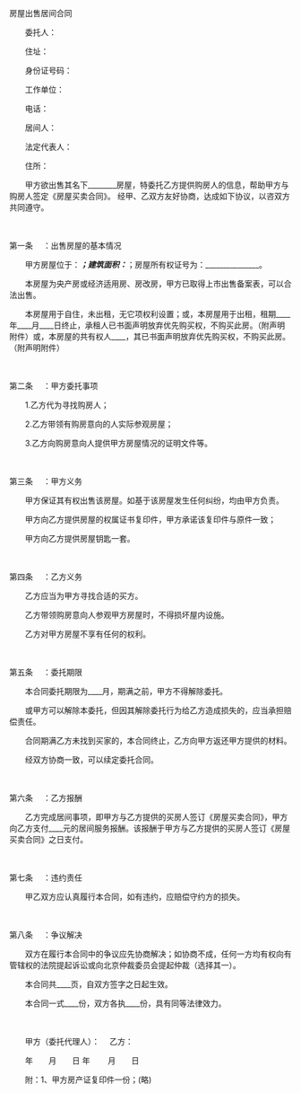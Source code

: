 



房屋出售居间合同



 

　　委托人：

　　住址：

　　身份证号码：

　　工作单位：　　　　　　　　

　　电话：　　

　　居间人：

　　法定代表人：

　　住所：　　

　　甲方欲出售其名下________房屋，特委托乙方提供购房人的信息，帮助甲方与购房人签定《房屋买卖合同》。 经甲、乙双方友好协商，达成如下协议，以咨双方共同遵守。

　　

第一条
　：出售房屋的基本情况　　

　　甲方房屋位于：_______________；建筑面积：_______________；房屋所有权证号为：_______________。　　

　　本房屋为央产房或经济适用房、房改房，甲方已取得上市出售备案表，可以合法出售。　　

　　本房屋用于自住，未出租，无它项权利设置；或，本房屋用于出租，租期____年____月____日终止，承租人已书面声明放弃优先购买权，不购买此房。（附声明附件）或，本房屋的共有权人____，其已书面声明放弃优先购买权，不购买此房。（附声明附件）

　　

第二条
　：甲方委托事项　　

　　1.乙方代为寻找购房人；　　

　　2.乙方带领有购房意向的人实际参观房屋；　　

　　3.乙方向购房意向人提供甲方房屋情况的证明文件等。

　　

第三条
　：甲方义务　　

　　甲方保证其有权出售该房屋。如基于该房屋发生任何纠纷，均由甲方负责。　　

　　甲方向乙方提供房屋的权属证书复印件，甲方承诺该复印件与原件一致；　　

　　甲方向乙方提供房屋钥匙一套。

　　

第四条
　：乙方义务　　

　　乙方应当为甲方寻找合适的买方。　　

　　乙方带领购房意向人参观甲方房屋时，不得损坏屋内设施。　　

　　乙方对甲方房屋不享有任何的权利。

　　

第五条
　：委托期限　　

　　本合同委托期限为____月，期满之前，甲方不得解除委托。　　

　　或甲方可以解除本委托，但因其解除委托行为给乙方造成损失的，应当承担赔偿责任。　　

　　合同期满乙方未找到买家的，本合同终止，乙方向甲方返还甲方提供的材料。　　

　　经双方协商一致，可以续定委托合同。

　　

第六条
　：乙方报酬　　

　　乙方完成居间事项，即甲方与乙方提供的买房人签订《房屋买卖合同》，甲方向乙方支付____元的居间服务报酬。该报酬于甲方与乙方提供的买房人签订《房屋买卖合同》之日支付。

　　

第七条
　：违约责任　　

　　甲乙双方应认真履行本合同，如有违约，应赔偿守约方的损失。

　　

第八条
　：争议解决　　

　　双方在履行本合同中的争议应先协商解决；如协商不成，任何一方均有权向有管辖权的法院提起诉讼或向北京仲裁委员会提起仲裁（选择其一）。　　

　　本合同共____页，自双方签字之日起生效。　　

　　本合同一式____份，双方各执____份，具有同等法律效力。　　

　　

　　甲方（委托代理人）：　 乙方：　　

　　年　　月　　日 年　　 月　　日　　

　　附：1、甲方房产证复印件一份；(略)